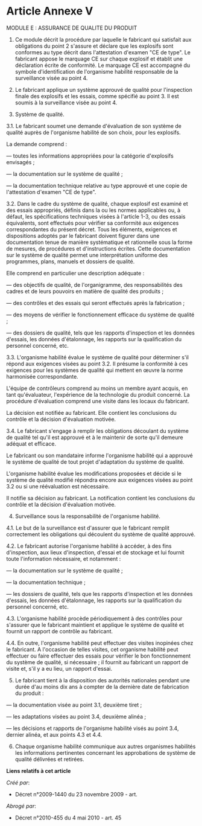 # Article Annexe V

MODULE E : ASSURANCE DE QUALITE DU PRODUIT 

1. Ce module décrit la procédure par laquelle le fabricant qui satisfait aux obligations du point 2 s'assure et déclare que
les explosifs sont conformes au type décrit dans l'attestation d'examen "CE de type". Le fabricant appose le marquage CE sur
chaque explosif et établit une déclaration écrite de conformité. Le marquage CE est accompagné du symbole d'identification de
l'organisme habilité responsable de la surveillance visée au point 4.

2. Le fabricant applique un système approuvé de qualité pour l'inspection finale des explosifs et les essais, comme spécifié
au point 3. Il est soumis à la surveillance visée au point 4.

3. Système de qualité.

3.1. Le fabricant soumet une demande d'évaluation de son système de qualité auprès de l'organisme habilité de son choix, pour
les explosifs.

La demande comprend :

― toutes les informations appropriées pour la catégorie d'explosifs envisagés ;

― la documentation sur le système de qualité ;

― la documentation technique relative au type approuvé et une copie de l'attestation d'examen "CE de type".

3.2. Dans le cadre du système de qualité, chaque explosif est examiné et des essais appropriés, définis dans la ou les normes
applicables ou, à défaut, les spécifications techniques visées à l'article 1-3, ou des essais équivalents, sont effectués
pour vérifier sa conformité aux exigences correspondantes du présent décret. Tous les éléments, exigences et dispositions
adoptés par le fabricant doivent figurer dans une documentation tenue de manière systématique et rationnelle sous la forme de
mesures, de procédures et d'instructions écrites. Cette documentation sur le système de qualité permet une interprétation
uniforme des programmes, plans, manuels et dossiers de qualité.

Elle comprend en particulier une description adéquate :

― des objectifs de qualité, de l'organigramme, des responsabilités des cadres et de leurs pouvoirs en matière de qualité des
produits ;

― des contrôles et des essais qui seront effectués après la fabrication ;

― des moyens de vérifier le fonctionnement efficace du système de qualité ;

― des dossiers de qualité, tels que les rapports d'inspection et les données d'essais, les données d'étalonnage, les rapports
sur la qualification du personnel concerné, etc.

3.3. L'organisme habilité évalue le système de qualité pour déterminer s'il répond aux exigences visées au point 3.2. Il
présume la conformité à ces exigences pour les systèmes de qualité qui mettent en œuvre la norme harmonisée correspondante.

L'équipe de contrôleurs comprend au moins un membre ayant acquis, en tant qu'évaluateur, l'expérience de la technologie du
produit concerné. La procédure d'évaluation comprend une visite dans les locaux du fabricant.

La décision est notifiée au fabricant. Elle contient les conclusions du contrôle et la décision d'évaluation motivée.

3.4. Le fabricant s'engage à remplir les obligations découlant du système de qualité tel qu'il est approuvé et à le maintenir
de sorte qu'il demeure adéquat et efficace.

Le fabricant ou son mandataire informe l'organisme habilité qui a approuvé le système de qualité de tout projet d'adaptation
du système de qualité.

L'organisme habilité évalue les modifications proposées et décide si le système de qualité modifié répondra encore aux
exigences visées au point 3.2 ou si une réévaluation est nécessaire.

Il notifie sa décision au fabricant. La notification contient les conclusions du contrôle et la décision d'évaluation
motivée.

4. Surveillance sous la responsabilité de l'organisme habilité.

4.1. Le but de la surveillance est d'assurer que le fabricant remplit correctement les obligations qui découlent du système
de qualité approuvé.

4.2. Le fabricant autorise l'organisme habilité à accéder, à des fins d'inspection, aux lieux d'inspection, d'essai et de
stockage et lui fournit toute l'information nécessaire, et notamment :

― la documentation sur le système de qualité ;

― la documentation technique ;

― les dossiers de qualité, tels que les rapports d'inspection et les données d'essais, les données d'étalonnage, les rapports
sur la qualification du personnel concerné, etc.

4.3. L'organisme habilité procède périodiquement à des contrôles pour s'assurer que le fabricant maintient et applique le
système de qualité et fournit un rapport de contrôle au fabricant.

4.4. En outre, l'organisme habilité peut effectuer des visites inopinées chez le fabricant. A l'occasion de telles visites,
cet organisme habilité peut effectuer ou faire effectuer des essais pour vérifier le bon fonctionnement du système de
qualité, si nécessaire ; il fournit au fabricant un rapport de visite et, s'il y a eu lieu, un rapport d'essai.

5. Le fabricant tient à la disposition des autorités nationales pendant une durée d'au moins dix ans à compter de la dernière
date de fabrication du produit :

― la documentation visée au point 3.1, deuxième tiret ;

― les adaptations visées au point 3.4, deuxième alinéa ;

― les décisions et rapports de l'organisme habilité visés au point 3.4, dernier alinéa, et aux points 4.3 et 4.4.

6. Chaque organisme habilité communique aux autres organismes habilités les informations pertinentes concernant les
approbations de système de qualité délivrées et retirées.

**Liens relatifs à cet article**

_Créé par_:

  - Décret n°2009-1440 du 23 novembre 2009 - art.

_Abrogé par_:

  - Décret n°2010-455 du 4 mai 2010 - art. 45
